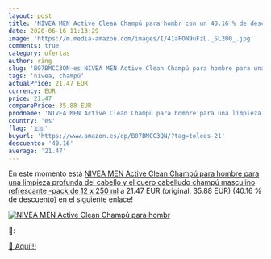 ```yaml
---
layout: post
title: 'NIVEA MEN Active Clean Champú para hombr con un 40.16 % de descuento'
date: 2020-06-16 11:13:29
image: 'https://m.media-amazon.com/images/I/41aFON9uFzL._SL200_.jpg'
comments: true
category: ofertas
author: ring
slug: 'B07BMCC3QN-es NIVEA MEN Active Clean Champú para hombre para una...'
tags: 'nivea, champú'
actualPrice: 21.47 EUR
currency: EUR
price: 21.47
comparePrice: 35.88 EUR
prodname: 'NIVEA MEN Active Clean Champú para hombre para una limpieza profunda del cabello y el cuero cabelludo  champú masculino refrescante -pack de 12 x 250 ml'
country: 'es'
flag: '🇪🇸'
buyurl: 'https://www.amazon.es/dp/B07BMCC3QN/?tag=tolees-21'
descuento: '40.16'
average: '21.47'
---
```


En este momento está [NIVEA MEN Active Clean Champú para hombre para una limpieza profunda del cabello y el cuero cabelludo  champú masculino refrescante -pack de 12 x 250 ml](https://www.amazon.es/dp/B07BMCC3QN/?tag=tolees-21) a 21.47 EUR (original: 35.88 EUR) (40.16 %  de descuento) en el siguiente enlace!

[![NIVEA MEN Active Clean Champú para hombr](https://m.media-amazon.com/images/I/41aFON9uFzL._SL200_.jpg)](https://www.amazon.es/dp/B07BMCC3QN/?tag=tolees-21)

🔎:


[🛒 Aquí!!!](https://www.amazon.es/dp/B07BMCC3QN/?tag=tolees-21)
